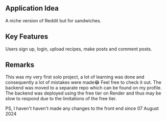 ## Application Idea
A niche version of Reddit but for sandwiches. 

## Key Features
Users sign up, login, upload recipes, make posts and comment posts.

## Remarks
This was my very first solo project, a lot of learning was done and consequently a lot of mistakes were made😂
Feel free to check it out. The backend was moved to a separate repo which can be found on my profile. 
The backend was deployed using the free tier on Render and thus may be slow to respond due to the limitations of the free tier.

PS, I haven't haven't made any changes to the front end since 07 August 2024
